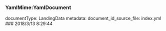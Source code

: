 ### YamlMime:YamlDocument
documentType: LandingData
metadata:
    document_id_source_file: index.yml
    ### 2018/3/13 8:29:44
